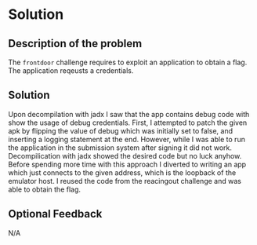 # Solution

## Description of the problem

The `frontdoor` challenge requires to exploit an application to obtain a flag.
The application reqeusts a credentials.

## Solution

Upon decompilation with jadx I saw that the app contains debug code with show the usage of debug credentials. First, I attempted to patch  the given apk by flipping the value of debug which was initially set to false, and inserting a logging statement at the end. However, while I was able to run the application in the submission system after signing it did not work. Decompilication with jadx showed the desired code but no luck anyhow. 
Before spending more time with this approach I diverted to writing an app which just connects to the given address, which is the loopback of the emulator host. I reused the code from the reacingout challenge and was able to obtain the flag.

## Optional Feedback

N/A
